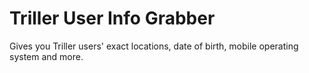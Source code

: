 # Triller User Info Grabber
Gives you Triller users' exact locations, date of birth, mobile operating system and more.
